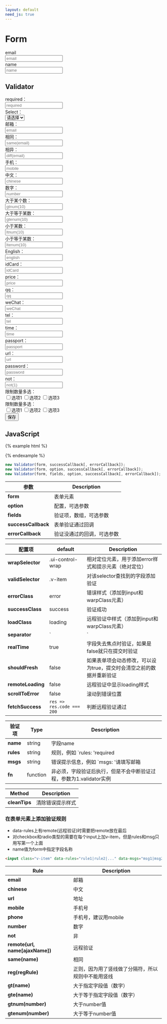```yaml
---
layout: default
need_js: true
---
```


# Form

<form class="ui-form" style="width: 500px">
  <div class="form-group line">
    <div class="form-label">email</div>
    <div class="form-con">
      <div class="ui-control-wrap">
        <input type="text" class="ui-form-control transparent" placeholder="email">
      </div>
    </div>
  </div>
  <div class="form-group line">
    <div class="form-label">name</div>
    <div class="form-con">
      <div class="ui-control-wrap">
        <input type="text" class="ui-form-control transparent" placeholder="name">
      </div>
    </div>
  </div>
  
</form>

## Validator

<form action="https://api.cooode.xyz/api2/star-success-demo" method="post" class="ui-form js-form" autocomplete="off">
  <div class="form-group">
    <div class="form-label">required：</div>
    <div class="form-con">
      <div class="ui-control-wrap">
        <input type="text" class="ui-form-control v-item" data-rules="required"  name="required" placeholder="required">
      </div>
    </div>
  </div>
  <div class="form-group">
      <div class="form-label">Select：</div>
      <div class="form-con">
        <div class="ui-control-wrap">
          <select name="select" class="js-select ui-select ui-form-control v-item" data-rules="required">
            <option value="">请选择</option>
            <option value="1">选项1</option>
            <option value="2">选项2</option>
          </select>
        </div>
      </div>
    </div>
  <div class="form-group">
    <div class="form-label">邮箱：</div>
    <div class="form-con">
      <div class="ui-control-wrap">
        <input type="text" class="ui-form-control v-item" data-rules="email"  name="email" placeholder="email">
      </div>
    </div>
  </div>
  <div class="form-group">
    <div class="form-label">相同：</div>
    <div class="form-con">
      <div class="ui-control-wrap">
        <input type="text" class="ui-form-control v-item" data-rules="same(email)"  name="same" placeholder="same(email)">
      </div>
    </div>
  </div>
  <div class="form-group">
    <div class="form-label">相异：</div>
    <div class="form-con">
      <div class="ui-control-wrap">
        <input type="text" class="ui-form-control v-item" data-rules="diff(email)"  name="diff" placeholder="diff(email)">
      </div>
    </div>
  </div>
  <div class="form-group">
    <div class="form-label">手机：</div>
    <div class="form-con">
      <div class="ui-control-wrap">
        <input type="text" class="ui-form-control v-item" data-rules="mobile"  name="mobile" placeholder="mobile">
      </div>
    </div>
  </div>
  <div class="form-group">
    <div class="form-label">中文：</div>
    <div class="form-con">
      <div class="ui-control-wrap">
        <input type="text" class="ui-form-control v-item" data-rules="chinese" name="chinese" placeholder="chinese">
      </div>
    </div>
  </div>
  <div class="form-group">
    <div class="form-label">数字：</div>
    <div class="form-con">
      <div class="ui-control-wrap">
        <input type="text" class="ui-form-control v-item" data-rules="number" name="number" placeholder="number">
      </div>
    </div>
  </div>
  <div class="form-group">
    <div class="form-label">大于某个数：</div>
    <div class="form-con">
      <div class="ui-control-wrap">
        <input type="text" class="ui-form-control v-item" data-rules="gtnum(10)" name="gtnum" placeholder="gtnum(10)">
      </div>
    </div>
  </div>
  <div class="form-group">
    <div class="form-label">大于等于某数：</div>
    <div class="form-con">
      <div class="ui-control-wrap">
        <input type="text" class="ui-form-control v-item" data-rules="gtenum(10)" name="gtenum" placeholder="gtenum(10)">
      </div>
    </div>
  </div>
  <div class="form-group">
    <div class="form-label">小于某数：</div>
    <div class="form-con">
      <div class="ui-control-wrap">
        <input type="text" class="ui-form-control v-item" data-rules="ltnum(10)" name="ltnum" placeholder="ltnum(10)">
      </div>
    </div>
  </div>
  <div class="form-group">
    <div class="form-label">小于等于某数：</div>
    <div class="form-con">
      <div class="ui-control-wrap">
        <input type="text" class="ui-form-control v-item" data-rules="ltenum(10)" name="ltenum" placeholder="ltenum(10)">
      </div>
    </div>
  </div>
  <div class="form-group">
    <div class="form-label">English：</div>
    <div class="form-con">
      <div class="ui-control-wrap">
        <input type="text" class="ui-form-control v-item" data-rules="english" data-msgs="" name="english" placeholder="english">
      </div>
    </div>
  </div>
  <div class="form-group">
    <div class="form-label">idCard：</div>
    <div class="form-con">
      <div class="ui-control-wrap">
        <input type="text" class="ui-form-control v-item" data-rules="idCard" data-msgs="" name="idCard" placeholder="idCard">
      </div>
    </div>
  </div>
  <div class="form-group">
    <div class="form-label">price：</div>
    <div class="form-con">
      <div class="ui-control-wrap">
        <input type="text" class="ui-form-control v-item" data-rules="price" data-msgs="" name="price" placeholder="price">
      </div>
    </div>
  </div>
  <div class="form-group">
    <div class="form-label">qq：</div>
    <div class="form-con">
      <div class="ui-control-wrap">
        <input type="text" class="ui-form-control v-item" data-rules="qq" data-msgs="" name="qq" placeholder="qq">
      </div>
    </div>
  </div>
  <div class="form-group">
    <div class="form-label">weChat：</div>
    <div class="form-con">
      <div class="ui-control-wrap">
        <input type="text" class="ui-form-control v-item" data-rules="weChat" data-msgs="" name="weChat" placeholder="weChat">
      </div>
    </div>
  </div>
  <div class="form-group">
    <div class="form-label">tel：</div>
    <div class="form-con">
      <div class="ui-control-wrap">
        <input type="text" class="ui-form-control v-item" data-rules="tel" data-msgs="" name="tel" placeholder="tel">
      </div>
    </div>
  </div>
  <div class="form-group">
    <div class="form-label">time：</div>
    <div class="form-con">
      <div class="ui-control-wrap">
        <input type="text" class="ui-form-control v-item" data-rules="time" data-msgs="" name="time" placeholder="time">
      </div>
    </div>
  </div>
  <div class="form-group">
    <div class="form-label">passport：</div>
    <div class="form-con">
      <div class="ui-control-wrap">
        <input type="text" class="ui-form-control v-item" data-rules="passport" data-msgs="" name="passport" placeholder="passport">
      </div>
    </div>
  </div>
  <div class="form-group">
    <div class="form-label">url：</div>
    <div class="form-con">
      <div class="ui-control-wrap">
        <input type="text" class="ui-form-control v-item" data-rules="url" data-msgs="" name="url" placeholder="url">
      </div>
    </div>
  </div>
  <div class="form-group">
    <div class="form-label">password：</div>
    <div class="form-con">
      <div class="ui-control-wrap">
        <input type="text" class="ui-form-control v-item" data-rules="password" data-msgs="" name="password" placeholder="password">
      </div>
    </div>
  </div>
  <div class="form-group">
    <div class="form-label">not：</div>
    <div class="form-con">
      <div class="ui-control-wrap">
        <input type="text" class="ui-form-control v-item" data-rules="not(1)" data-msgs="" name="not" placeholder="not(1)">
      </div>
    </div>
  </div>
  <div class="form-group">
    <div class="form-label">限制数量多选：</div>
    <div class="form-con">
      <div class="ui-control-wrap">
        <label class="ui-checkbox"><input type="checkbox" name="checkmin" value="1" class="v-item" data-rules="min(2)" data-msgs="最少选两项"><i class="iconfont"></i><span>选项1</span></label>
        <label class="ui-checkbox"><input type="checkbox" name="checkmin" value="2" class="v-item"><i class="iconfont"></i><span>选项2</span></label>
        <label class="ui-checkbox"><input type="checkbox" name="checkmin" value="3" class="v-item"><i class="iconfont"></i><span>选项3</span></label>
      </div>
    </div>
  </div>
  <div class="form-group">
    <div class="form-label">限制数量多选：</div>
    <div class="form-con">
      <div class="ui-control-wrap">
        <label class="ui-checkbox"><input type="checkbox" name="check" value="1" class="v-item" data-rules="max(2)" data-msgs="最多选两项"><i class="iconfont"></i><span>选项1</span></label>
        <label class="ui-checkbox"><input type="checkbox" name="check" value="2" class="v-item"><i class="iconfont"></i><span>选项2</span></label>
        <label class="ui-checkbox"><input type="checkbox" name="check" value="3" class="v-item"><i class="iconfont"></i><span>选项3</span></label>
      </div>
    </div>
  </div>
  <div class="form-group">
    <div class="form-label"></div>
    <div class="form-con ui-row">
      <button class="ui-button primary" type="submit">保存</button>
    </div>
  </div>
</form>

## JavaScript

{% example html %}
<script>
var Validator = ui.Validator;
var Select = ui.Select;

new Select('.js-select');

new Validator('.js-form', function () {
  alert('success');
});
</script>
{% endexample %}



```javascript
new Validator(form, successCallback[, errorCallback]);
new Validator(form, option, successCallback[, errorCallback]);
new Validator(form, fields, option, successCallback[, errorCallback]);
```

| 参数      | Description |
| ----------- | ----------- |
| **form** | 表单元素 |
| **option** | 配置，可选参数 |
| **fields** | 验证项，数组，可选参数 |
| **successCallback** | 表单验证通过回调 |
| **errorCallback** | 验证没通过的回调，可选参数 |

| 配置项      | default | Description |
| ----------- | ----------- | ----------- |
| **wrapSelector** | .ui-control-wrap | 相对定位元素，用于添加error样式和提示元素（绝对定位） |
| **validSelector** | .v-item | 对该selector查找到的字段添加验证 |
| **errorClass** | error | 错误样式（添加到input和warpClass元素） |
| **successClass** | success | 验证成功 |
| **loadClass** | loading | 远程验证中样式（添加到input和warpClass元素） |
| **separator** | `|` | rules和msgs分隔符 |
| **realTime** | true | 字段失去焦点时验证，如果是false就只在提交时验证 |
| **shouldFresh** | false | 如果表单项会动态修改，可以设为true，提交时会清空之前的数据并重新验证 |
| **remoteLoading** | false | 远程验证中显示loading样式 |
| **scrollToError** | false | 滚动到错误位置 |
| **fetchSuccess** | `res => res.code === 200` | 判断远程验证通过 |

| 验证项     | Type | Description |
| ----------- | ----------- |----------- |
| **name** | string | 字段name |
| **rules** | string | 规则，例如 `rules: 'required|email'` |
| **msgs** | string | 错误提示信息，例如 `msgs: '请填写邮箱|邮箱格式不正确'` |
| **fn** | function | 非必须，字段验证后执行，但是不会中断验证过程，参数为1.validator实例 |

| Method      | Description |
| ----------- | ----------- |
| **cleanTips** | 清除错误提示样式 |

### 在表单元素上添加验证规则

<ul class="page-ul">
  <li>data-rules上有remote(远程验证)时需要把remote放在最后</li>
  <li>对checkbox和radio类型的需要在每个input上加v-item，但是rules和msg只用写第一个上面</li>
  <li>name值为form中指定字段名称</li>
</ul>

```html
<input class="v-item" data-rules="rule1|rule2|..." data-msgs="msg1|msg2|..." />
```

| Rule      | Description |
| ----------- | ----------- |
| **email**      | 邮箱       |
| **chinese** | 中文 |
| **url** | 地址 |
| **mobile** | 手机号 |
| **phone** | 手机号，建议用mobile |
| **number** | 数字 |
| **not** | 非 |
| **remote(url, name[ajaxName])** | 远程验证 |
| **same(name)** | 相同 |
| **reg(regRule)** | 正则，因为用了竖线做了分隔符，所以规则中不能用竖线 |
| **gt(name)** | 大于指定字段值（数字） |
| **gte(name)** | 大于等于指定字段值（数字） |
| **gtnum(number)** | 大于number值 |
| **gtenum(number)** | 大于等于number值 |



